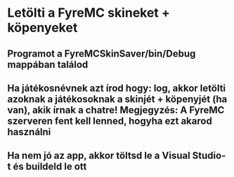 # Letölti a FyreMC skineket + köpenyeket
## Programot a FyreMCSkinSaver/bin/Debug mappában találod
## Ha játékosnévnek azt írod hogy: log, akkor letölti azoknak a játékosoknak a skinjét + köpenyjét (ha van), akik írnak a chatre! Megjegyzés: A FyreMC szerveren fent kell lenned, hogyha ezt akarod használni
## Ha nem jó az app, akkor töltsd le a Visual Studio-t és buildeld le ott
